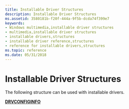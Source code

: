 ```yaml
---
title: Installable Driver Structures
description: Installable Driver Structures
ms.assetid: 3580181b-f20f-444a-9f5b-dcda74f399e7
keywords:
- Windows multimedia,installable driver structures
- multimedia,installable driver structures
- installable drivers,structures
- installable driver reference,structures
- reference for installable drivers,structures
ms.topic: reference
ms.date: 05/31/2018
---
```


# Installable Driver Structures

The following structure can be used with installable drivers.

[**DRVCONFIGINFO**](/windows/win32/api/mmiscapi/ns-mmiscapi-drvconfiginfo)

 

 
